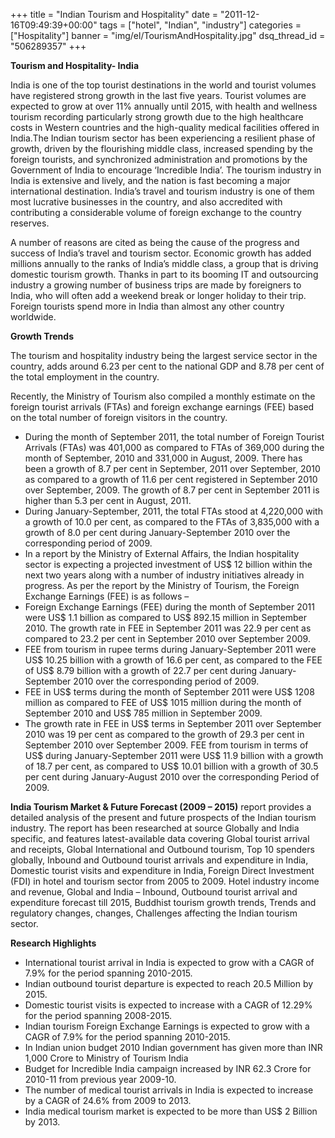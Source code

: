 +++
title = "Indian Tourism and Hospitality"
date = "2011-12-16T09:49:39+00:00"
tags = ["hotel", "Indian", "industry"]
categories = ["Hospitality"]
banner = "img/el/TourismAndHospitality.jpg"
dsq_thread_id = "506289357"
+++

**Tourism and Hospitality- India**

India is one of the top tourist destinations in the world and tourist volumes have registered strong growth in the last five years. Tourist volumes are expected to grow at over 11% annually until 2015, with health and wellness tourism recording particularly strong growth due to the high healthcare costs in Western countries and the high-quality medical facilities offered in India.The Indian tourism sector has been experiencing a resilient phase of growth, driven by the flourishing middle class, increased spending by the foreign tourists, and synchronized administration and promotions by the Government of India to encourage ‘Incredible India’. The tourism industry in India is extensive and lively, and the nation is fast becoming a major international destination. India’s travel and tourism industry is one of them most lucrative businesses in the country, and also accredited with contributing a considerable volume of foreign exchange to the country reserves.&nbsp;</p>

A number of reasons are cited as being the cause of the progress and success of India’s travel and tourism sector. Economic growth has added millions annually to the ranks of India’s middle class, a group that is driving domestic tourism growth. Thanks in part to its booming IT and outsourcing industry a growing number of business trips are made by foreigners to India, who will often add a weekend break or longer holiday to their trip. Foreign tourists spend more in India than almost any other country worldwide.

**Growth Trends**

The tourism and hospitality industry being the largest service sector in the country, adds around 6.23 per cent to the national GDP and 8.78 per cent of the total employment in the country.

Recently, the Ministry of Tourism also compiled a monthly estimate on the foreign tourist arrivals (FTAs) and foreign exchange earnings (FEE) based on the total number of foreign visitors in the country.

* During the month of September 2011, the total number of Foreign Tourist Arrivals (FTAs) was 401,000 as compared to FTAs of 369,000 during the month of September, 2010 and 331,000 in August, 2009. There has been a growth of 8.7 per cent in September, 2011 over September, 2010 as compared to a growth of 11.6 per cent registered in September 2010 over September, 2009. The growth of 8.7 per cent in September 2011 is higher than 5.3 per cent in August, 2011.
* During January-September, 2011, the total FTAs stood at 4,220,000 with a growth of 10.0 per cent, as compared to the FTAs of 3,835,000 with a growth of 8.0 per cent during January-September 2010 over the corresponding period of 2009.
* In a report by the Ministry of External Affairs, the Indian hospitality sector is expecting a projected investment of US$ 12 billion within the next two years along with a number of industry initiatives already in progress. As per the report by the Ministry of Tourism, the Foreign Exchange Earnings (FEE) is as follows &#8211;
* Foreign Exchange Earnings (FEE) during the month of September 2011 were US$ 1.1 billion as compared to US$ 892.15 million in September 2010. The growth rate in FEE in September 2011 was 22.9 per cent as compared to 23.2 per cent in September 2010 over September 2009.
* FEE from tourism in rupee terms during January-September 2011 were US$ 10.25 billion with a growth of 16.6 per cent, as compared to the FEE of US$ 8.79 billion with a growth of 22.7 per cent during January- September 2010 over the corresponding period of 2009.
* FEE in US$ terms during the month of September 2011 were US$ 1208 million as compared to FEE of US$ 1015 million during the month of September 2010 and US$ 785 million in September 2009.
* The growth rate in FEE in US$ terms in September 2011 over September 2010 was 19 per cent as compared to the growth of 29.3 per cent in September 2010 over September 2009. FEE from tourism in terms of US$ during January-September 2011 were US$ 11.9 billion with a growth of 18.7 per cent, as compared to US$ 10.01 billion with a growth of 30.5 per cent during January-August 2010 over the corresponding Period of 2009.

**India Tourism Market & Future Forecast (2009 – 2015)** report provides a detailed analysis of the present and future prospects of the Indian tourism industry. The report has been researched at source Globally and India specific, and features latest-available data covering Global tourist arrival and receipts, Global International and Outbound tourism, Top 10 spenders globally, Inbound and Outbound tourist arrivals and expenditure in India, Domestic tourist visits and expenditure in India, Foreign Direct Investment (FDI) in hotel and tourism sector from 2005 to 2009. Hotel industry income and revenue, Global and India – Inbound, Outbound tourist arrival and expenditure forecast till 2015, Buddhist tourism growth trends, Trends and regulatory changes, changes, Challenges affecting the Indian tourism sector.

**Research Highlights**

* International tourist arrival in India is expected to grow with a CAGR of 7.9% for the period spanning 2010-2015.
* Indian outbound tourist departure is expected to reach 20.5 Million by 2015.
* Domestic tourist visits is expected to increase with a CAGR of 12.29% for the period spanning 2008-2015.
* Indian tourism Foreign Exchange Earnings is expected to grow with a CAGR of 7.9% for the period spanning 2010-2015.
* In Indian union budget 2010 Indian government has given more than INR 1,000 Crore to Ministry of Tourism India
* Budget for Incredible India campaign increased by INR 62.3 Crore for 2010-11 from previous year 2009-10.
* The number of medical tourist arrivals in India is expected to increase by a CAGR of 24.6% from 2009 to 2013.
* India medical tourism market is expected to be more than US$ 2 Billion by 2013.
